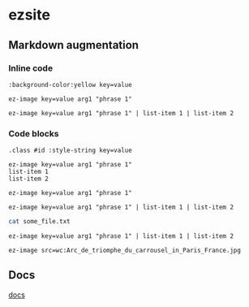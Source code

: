 # ezsite

## Markdown augmentation

### Inline code

`:background-color:yellow key=value`

`ez-image key=value arg1 "phrase 1"`

`ez-image key=value arg1 "phrase 1" | list-item 1 | list-item 2`

### Code blocks

```
.class #id :style-string key=value
```

```
ez-image key=value arg1 "phrase 1"
list-item 1
list-item 2
```

```
ez-image key=value arg1 "phrase 1"
```

```
ez-image key=value arg1 "phrase 1" | list-item 1 | list-item 2
```

```bash
cat some_file.txt
```

```
ez-image key=value arg1 "phrase 1" | list-item 1 | list-item 2
```

`ez-image src=wc:Arc_de_triomphe_du_carrousel_in_Paris_France.jpg`

## Docs

[docs](ezsite/README.md)
